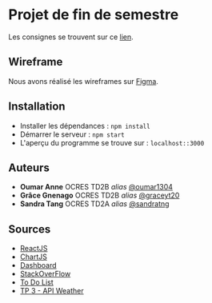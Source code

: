 # Projet de fin de semestre

Les consignes se trouvent sur ce [lien](https://github.com/sandratng/PROJECT_WEB_OCRES/blob/master/Projet%20Dashboard.pdf).

## Wireframe

Nous avons réalisé les wireframes sur [Figma](https://www.figma.com/file/725LpZHa3Rcj8psK8YnlQs/Projet-Web?node-id=0%3A1).

## Installation

* Installer les dépendances : ``npm install``
* Démarrer le serveur : ``npm start``
* L'aperçu du programme se trouve sur : ``localhost::3000``

## Auteurs

* **Oumar Anne** OCRES TD2B _alias_ [@oumar1304](https://github.com/oumar1304)
* **Grâce Gnenago** OCRES TD2B _alias_ [@graceyt20](https://github.com/graceyt20)
* **Sandra Tang** OCRES TD2A _alias_ [@sandratng](https://github.com/sandratng)

## Sources

* [ReactJS](https://fr.reactjs.org/)
* [ChartJS](https://www.chartjs.org/)
* [Dashboard](https://github.com/devias-io/react-material-dashboard)
* [StackOverFlow](https://stackoverflow.com/)
* [To Do List](https://github.com/mastro-elfo/todo-react/tree/master/src/components?fbclid=IwAR2X7iibO8F8qE12FEjRhqcEoJIg26hK86wzP9Le2LduTlDAV-34qRvcI7Y)
* [TP 3 - API Weather](https://github.com/sandratng/TP3_WEB_OCRES)



